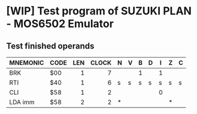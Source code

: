 # [WIP] Test program of SUZUKI PLAN - MOS6502 Emulator

## Test finished operands

|MNEMONIC|CODE|LEN|CLOCK|N|V|B|D|I|Z|C|
|--------|---|---:|----:|-|-|-|-|-|-|-|
|BRK     |$00 |1  |7    | | |1| |1| | |
|RTI     |$40 |1  |6    |s|s|s|s|s|s|s|
|CLI     |$58 |1  |2    | | | | |0| | |
|LDA imm |$58 |2  |2    |*| | | | |*| |
